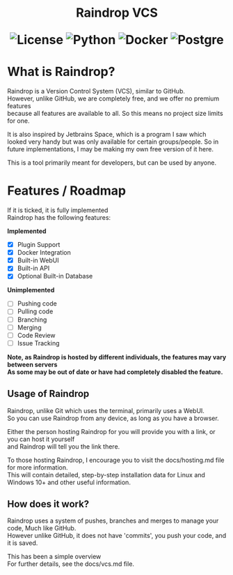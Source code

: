 <h1 align="center">
Raindrop VCS

![License](https://img.shields.io/badge/license-CC_1.0-yellow)
![Python](https://img.shields.io/badge/Python-3.11.9-brightgreen)
![Docker](https://img.shields.io/badge/Docker-Required-blue)
![Postgre](https://img.shields.io/badge/PostgreSQL-Required-blue)
</h1>

# What is Raindrop?
Raindrop is a Version Control System (VCS), similar to GitHub.<br>
However, unlike GitHub, we are completely free, and we offer no premium features<br>
because all features are available to all. So this means no project size limits for one.<br>

It is also inspired by Jetbrains Space, which is a program I saw which looked very
handy but was only available for certain groups/people. So in future implementations, I may be making my own free 
version of it here.

This is a tool primarily meant for developers, but can be used by anyone.<br>

# Features / Roadmap
If it is ticked, it is fully implemented<br>
Raindrop has the following features: <br>

**Implemented**
- [x] Plugin Support
- [x] Docker Integration
- [x] Built-in WebUI
- [x] Built-in API
- [x] Optional Built-in Database

**Unimplemented**
- [ ] Pushing code
- [ ] Pulling code
- [ ] Branching
- [ ] Merging
- [ ] Code Review
- [ ] Issue Tracking

**Note, as Raindrop is hosted by different individuals, the features may vary between servers<br>
As some may be out of date or have had completely disabled the feature.**

## Usage of Raindrop
Raindrop, unlike Git which uses the terminal, primarily uses a WebUI.<br>
So you can use Raindrop from any device, as long as you have a browser.

Either the person hosting Raindrop for you will provide you with a link, or you can host it yourself<br>
and Raindrop will tell you the link there.<br>

To those hosting Raindrop, I encourage you to visit the docs/hosting.md file for more information.<br>
This will contain detailed, step-by-step installation data for Linux and Windows 10+ and other useful information.

## How does it work?
Raindrop uses a system of pushes, branches and merges to manage your code, Much like GitHub.<br>
However unlike GitHub, it does not have 'commits', you push your code, and it is saved.<br>

This has been a simple overview<br>
For further details, see the docs/vcs.md file.